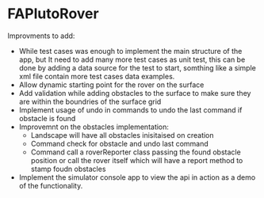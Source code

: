 # FAPlutoRover
Improvments to add:
- While test cases was enough to implement the main structure of the app, but It need to add many more test cases as unit test, this can be done by adding a data source for the test to start, somthing like a simple xml file contain more test cases data examples.
- Allow dynamic starting point for the rover on the surface
- Add validation while adding obstacles to the surface to make sure they are within the boundries of the surface grid
- Implement usage of undo in commands to undo the last command if obstacle is found
- Improvemnt on the obstacles implementation:
  - Landscape will have all obstacles inisitaised on creation
  - Command check for obstacle and undo last command
  - Command call a roverReporter class passing the found obstacle position or call the rover itself which will have a report method to stamp foudn obstacles
- Implement the simulator console app to view the api in action as a demo of the functionality.
